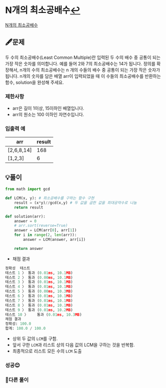 # N개의 최소공배수[↩](../programmers_practice)

[N개의 최소공배수](https://programmers.co.kr/learn/courses/30/lessons/12953)

## 🖋️문제

두 수의 최소공배수(Least Common Multiple)란 입력된 두 수의 배수 중 공통이 되는 가장 작은 숫자를 의미합니다. 예를 들어 2와 7의 최소공배수는 14가 됩니다. 정의를 확장해서, n개의 수의 최소공배수는 n 개의 수들의 배수 중 공통이 되는 가장 작은 숫자가 됩니다. n개의 숫자를 담은 배열 arr이 입력되었을 때 이 수들의 최소공배수를 반환하는 함수, solution을 완성해 주세요.

### 제한사항

- arr은 길이 1이상, 15이하인 배열입니다.
- arr의 원소는 100 이하인 자연수입니다.

### 입출력 예

| arr        | result |
| ---------- | ------ |
| [2,6,8,14] | 168    |
| [1,2,3]    | 6      |

## 💡풀이

```python
from math import gcd

def LCM(x, y): # 최소공배수를 구하는 함수 구현
    result = (x*y)//gcd(x,y) # 두 값을 곱한 값을 최대공약수로 나눔
    return result

def solution(arr):
    answer = 0
    # arr.sort(reverse=True)
    answer = LCM(arr[0], arr[1])
    for i in range(2, len(arr)):
        answer = LCM(answer, arr[i])

    return answer
```

* 채점 결과

```python
정확성  테스트
테스트 1 〉	통과 (0.01ms, 10.1MB)
테스트 2 〉	통과 (0.00ms, 10.1MB)
테스트 3 〉	통과 (0.01ms, 10.1MB)
테스트 4 〉	통과 (0.01ms, 10.1MB)
테스트 5 〉	통과 (0.00ms, 10.3MB)
테스트 6 〉	통과 (0.01ms, 10.1MB)
테스트 7 〉	통과 (0.01ms, 10.1MB)
테스트 8 〉	통과 (0.01ms, 10.1MB)
테스트 9 〉	통과 (0.01ms, 10.2MB)
테스트 10 〉	통과 (0.01ms, 10.3MB)
채점 결과
정확성: 100.0
합계: 100.0 / 100.0
```

- 상위 두 값의 `LCM`를 구함.
- 앞서 구한 `LCM`과 리스트 상의 다음 값의 LCM을 구하는 것을 반복함.
- 최종적으로 리스트 모든 수의 `LCM` 도출

### 성공😊

### 🤝다른 풀이


